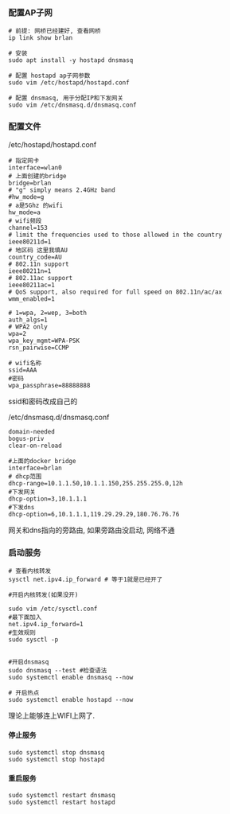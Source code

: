 ### 配置AP子网

```shell
# 前提: 网桥已经建好, 查看网桥
ip link show brlan

# 安装
sudo apt install -y hostapd dnsmasq

# 配置 hostapd ap子网参数
sudo vim /etc/hostapd/hostapd.conf

# 配置 dnsmasq, 用于分配IP和下发网关
sudo vim /etc/dnsmasq.d/dnsmasq.conf
```

### 配置文件

/etc/hostapd/hostapd.conf
```
# 指定网卡
interface=wlan0
# 上面创建的bridge
bridge=brlan
# "g" simply means 2.4GHz band
#hw_mode=g
# a是5Ghz 的wifi
hw_mode=a
# wifi频段
channel=153
# limit the frequencies used to those allowed in the country
ieee80211d=1
# 地区码 这里我填AU
country_code=AU
# 802.11n support
ieee80211n=1
# 802.11ac support
ieee80211ac=1
# QoS support, also required for full speed on 802.11n/ac/ax
wmm_enabled=1

# 1=wpa, 2=wep, 3=both
auth_algs=1
# WPA2 only
wpa=2
wpa_key_mgmt=WPA-PSK
rsn_pairwise=CCMP

# wifi名称
ssid=AAA
#密码
wpa_passphrase=88888888
```
ssid和密码改成自己的

/etc/dnsmasq.d/dnsmasq.conf
```
domain-needed
bogus-priv
clear-on-reload

#上面的docker bridge
interface=brlan
# dhcp范围
dhcp-range=10.1.1.50,10.1.1.150,255.255.255.0,12h
#下发网关
dhcp-option=3,10.1.1.1
#下发dns
dhcp-option=6,10.1.1.1,119.29.29.29,180.76.76.76
```
网关和dns指向的旁路由, 如果旁路由没启动, 网络不通

### 启动服务
```shell
# 查看内核转发
sysctl net.ipv4.ip_forward # 等于1就是已经开了

#开启内核转发(如果没开)

sudo vim /etc/sysctl.conf
#最下面加入
net.ipv4.ip_forward=1
#生效规则
sudo sysctl -p


#开启dnsmasq
sudo dnsmasq --test #检查语法
sudo systemctl enable dnsmasq --now

# 开启热点
sudo systemctl enable hostapd --now
```

理论上能够连上WIFI上网了.

#### 停止服务
```shell
sudo systemctl stop dnsmasq
sudo systemctl stop hostapd
```

#### 重启服务
```shell
sudo systemctl restart dnsmasq
sudo systemctl restart hostapd
```